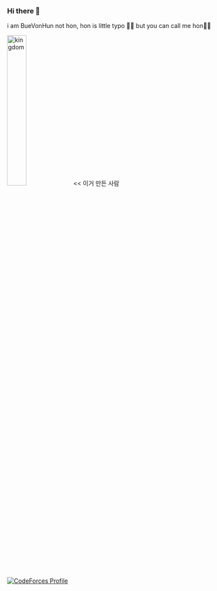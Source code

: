 ### Hi there 👋

i am BueVonHun not hon, hon is little typo 🤣😂 but you can call me hon🍩🙃

<a href="http://uhs-alphabet.com"><img src="http://uhs-alphabet.com/api/getSVG?stuID=BueVonHun" alt="kingdom" width="30%" height="30%"/></a> << 이거 만든 사람

<!--[![alphabet](http://uhs-alphabet.com/api/getSVG?stuID=BueVonHun)](http://uhs-alphabet.com) << 이거 만드 사람 -->

<br><br><br><br>

[![CodeForces Profile](https://cf.leed.at?id=BueVonHun)](https://codeforces.com/profile/BueVonHun)

<!--
**Bue-von-hon/Bue-von-hon** is a ✨ _special_ ✨ repository because its `README.md` (this file) appears on your GitHub profile.


Here are some ideas to get you started:

- 🔭 I’m currently working on ...
- 🌱 I’m currently learning ...
- 👯 I’m looking to collaborate on ...
- 🤔 I’m looking for help with ...
- 💬 Ask me about ...
- 📫 How to reach me: ...
- 😄 Pronouns: ...
- ⚡ Fun fact: ...
-->
